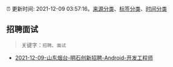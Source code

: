 :alarm_clock: 更新时间: 2021-12-09 03:57:16。[来源分类](../README.md)、[标签分类](../TAGS.md)、[时间分类](../TIMELINE.md)

## 招聘面试


> 关键字：`招聘`、`面试`



- [2021-12-09-山东烟台-明石创新招聘-Android-开发工程师](https://www.v2ex.com/t/821033) 